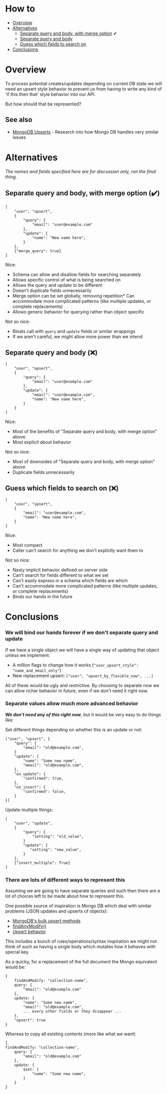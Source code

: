 # How to

* [Overview](#overview)
* [Alternatives](#alternatives)
    * [Separate query and body, with merge option](#solution_1) ✔
    * [Separate query and body](#solution_2)
    * [Guess which fields to search on](#solution_3)
* [Conclusions](#conclusions)

# <a name='overview'></a>Overview

To process potential creates/updates depending on current DB state we will 
need an upsert style behavior to prevent us from having to write any kind of
'if this then that' style behavior into our API.

But how should that be represented?

## See also

* [MongoDB Upserts](../research/mongo-upserts.md) - Research into how Mongo DB handles very similar issues

# <a name='alternatives'></a>Alternatives

_The names and fields specified here are for discussion only, not the final thing._

## <a name='solution_1'></a>Separate query and body, with merge option (✔️)

    [
        "user", "upsert",
        {
            "query": {
                "email": "user@example.com"
            }, 
            "update": {
                "name": "New name here",
            }
        },
        {"merge_query": true}
    ]

Nice:

 * Schema can allow and disallow fields for searching separately
 * Allows specific control of what is being searched on
 * Allows the query and update to be different
 * Doesn't duplicate fields unnecessarily
 * Merge option can be set globally, removing repetition* Can accommodate more complicated patterns (like multiple updates, or complete replacements)
 * Allows generic behavior for querying rather than object specific
 
Not so nice:

 * Bloats call with `query` and `update` fields or similar wrappings
 * If we aren't careful, we might allow more power than we intend

## <a name='solution_2'></a>Separate query and body (❌)

    [
        "user", "upsert",
        {
            "query": {
                "email": "user@example.com"
            }, 
            "update": {
                "email": "user@example.com",
                "name": "New name here",
            }
        }
    ]


Nice:

 * Most of the benefits of "Separate query and body, with merge option" above
 * Most explicit about behavior   
   
Not so nice:

 * Most of downsides of "Separate query and body, with merge option" above
 * Duplicate fields unnecessarily
  
## <a name='solution_3'></a>Guess which fields to search on (❌)

    [
        "user", "upsert",
        {
            "email": "user@example.com",
            "name": "New name here",
        }
    ]
Nice:

 * Most compact
 * Caller can't search for anything we don't explictly want them to
 
Not so nice:

 * Nasty implicit behavior defined on server side
 * Can't search for fields different to what we set
 * Can't easily express in a schema which fields are which
 * Can't accommodate more complicated patterns (like multiple updates, or complete replacements)
 * Binds our hands in the future
 
# <a name='conclusions'></a>Conclusions

### We will bind our hands forever if we don't separate query and update

If we have a single object we will have a single way of updating that object 
unless we implement:

 * A million flags to change how it works (`"user_upsert_style": "name_and_email_only"`)
 * New replacement upsert: `["user", "upsert_by_flexible_now", ...]`
 
All of these would be ugly and restrictive. By choosing to separate now we can
allow richer behavior in future, even if we don't need it right now.

### Separate values allow much more advanced behavior

___We don't need any of this right now___, but it would be very easy to do things 
like:

Set different things depending on whether this is an update or not:

    ["user", "upsert", {
        "query": {
            "email": "old@example.com",
        }
        "update": {
            "name": "Some new name",
            "email": "old@example.com",
        },
        "on_update": {
            "confirmed": true,
        },
        "on_insert": {
            "confirmed": false,
        }
    }]

Update multiple things:

    [
        "user", "update", 
        {
            "query": {
                "setting": "old_value",
            }
            "update": {
               "setting": "new_value",
            }
        }, 
        {"insert_multiple": True}
    ]

### There are lots of different ways to represent this

Assuming we are going to have separate queries and such then there are a lot of
choices left to be made about how to represent this.

One possible source of inspiration is Mongo DB which deal with similar problems (JSON updates and upserts of objects):
* [MongoDB's bulk upsert methods](https://docs.mongodb.com/manual/reference/method/Bulk.find.upsert/)
* [findAnyModify()](https://docs.mongodb.com/manual/reference/command/findAndModify/#dbcmd.findAndModify)
* [Upsert behavior](https://docs.mongodb.com/manual/reference/method/db.collection.update/#upsert-behavior)

This includes a bunch of rules/operations/syntax inspiration we might not think
 of such as having a single body which mutates how it behaves with special key.

As a quicky, for a replacement of the full document the Mongo equivalent would be:

    {
        findAndModify: "collection-name",
        query: {
            "email": "old@example.com"
        },
        update: {
            "name": "Some new name",
            "email": "old@example.com",
            ... every other fields or they disappear ...
        },
        "upsert": true
    }
 
Whereas to copy all existing contents (more like what we want)
  
    {
    findAndModify: "collection-name",
        query: {
            "email": "old@example.com"
        },
        update: {
            $set: {
                "name": "Some new name",
            }
        }
    }